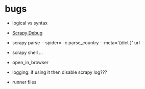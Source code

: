 
# bugs

- logical vs syntax
- [Scrapy Debug](https://docs.scrapy.org/en/latest/topics/debug.html)
- scrapy parse --spider= -c parse_country --meta='{dict }' url
  
- scrapy shell ...
- open_in_browser
- logging: if using it then disable scrapy log???
- runner files
